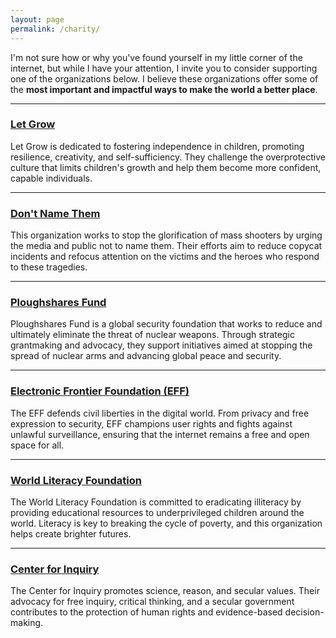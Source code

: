 ```yaml
---
layout: page
permalink: /charity/
---
```


I'm not sure how or why you've found yourself in my little corner of the internet, but while I have your attention, I invite you to consider supporting one of the organizations below. I believe these organizations offer some of the **most important and impactful ways to make the world a better place**.

---

### [Let Grow](https://letgrow.org/)
Let Grow is dedicated to fostering independence in children, promoting resilience, creativity, and self-sufficiency. They challenge the overprotective culture that limits children's growth and help them become more confident, capable individuals.

---

### [Don't Name Them](https://www.dontnamethem.org/)
This organization works to stop the glorification of mass shooters by urging the media and public not to name them. Their efforts aim to reduce copycat incidents and refocus attention on the victims and the heroes who respond to these tragedies.

---

### [Ploughshares Fund](https://ploughshares.org/)
Ploughshares Fund is a global security foundation that works to reduce and ultimately eliminate the threat of nuclear weapons. Through strategic grantmaking and advocacy, they support initiatives aimed at stopping the spread of nuclear arms and advancing global peace and security.

---

### [Electronic Frontier Foundation (EFF)](https://www.eff.org/)
The EFF defends civil liberties in the digital world. From privacy and free expression to security, EFF champions user rights and fights against unlawful surveillance, ensuring that the internet remains a free and open space for all.

---

### [World Literacy Foundation](https://worldliteracyfoundation.org/)
The World Literacy Foundation is committed to eradicating illiteracy by providing educational resources to underprivileged children around the world. Literacy is key to breaking the cycle of poverty, and this organization helps create brighter futures.

---

### [Center for Inquiry](https://centerforinquiry.org/)
The Center for Inquiry promotes science, reason, and secular values. Their advocacy for free inquiry, critical thinking, and a secular government contributes to the protection of human rights and evidence-based decision-making.
